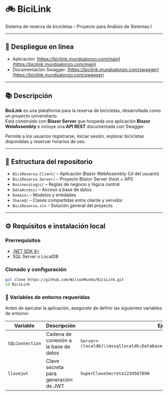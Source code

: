 # 🚲 BiciLink  
Sistema de reserva de bicicletas – Proyecto para Análisis de Sistemas I

---

## 🔗 Despliegue en línea  
- Aplicación: [https://bicilink.mundoalonzo.com/main](https://bicilink.mundoalonzo.com/main)  
- Documentación Swagger: [https://bicilink.mundoalonzo.com/swagger](https://bicilink.mundoalonzo.com/swagger)

---

## 📚 Descripción  
**BiciLink** es una plataforma para la reserva de bicicletas, desarrollada como un proyecto universitario.  
Está construido con **Blazor Server** que hospeda una aplicación **Blazor WebAssembly** e incluye una **API REST** documentada con Swagger.

Permite a los usuarios registrarse, iniciar sesión, explorar bicicletas disponibles y reservar horarios de uso.

---

## 🧩 Estructura del repositorio  
- `BiciReserva.Client/` – Aplicación Blazor WebAssembly (UI del usuario)  
- `BiciReserva.Server/` – Proyecto Blazor Server (host + API)  
- `BusinessLogic/` – Reglas de negocio y lógica central  
- `DataAccess/` – Acceso a base de datos  
- `Domain/` – Modelos y entidades  
- `Shared/` – Clases compartidas entre cliente y servidor  
- `BiciReserva.sln` – Solución general del proyecto

---

## ⚙️ Requisitos e instalación local

### Prerrequisitos  
- [.NET SDK 8+](https://dotnet.microsoft.com/)  
- SQL Server o LocalDB  

### Clonado y configuración  
```bash
git clone https://github.com/WilsonMundo/BiciLink.git
cd BiciLink
```
### 🔐 Variables de entorno requeridas

Antes de ejecutar la aplicación, asegúrate de definir las siguientes variables de entorno:

| Variable        | Descripción                                  | Ejemplo                                                                 |
|----------------|----------------------------------------------|-------------------------------------------------------------------------|
| `SQLConnection` | Cadena de conexión a la base de datos        | `Server=(localdb)\\mssqllocaldb;Database=BiciLinkDb;Trusted_Connection=True;` |
| `llavejwt`      | Clave secreta para generación de JWT         | `SuperClaveSecreta1234567890`                                           |
